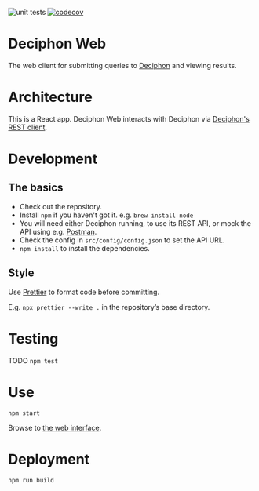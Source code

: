 ![unit tests](https://github.com/EBI-Metagenomics/deciphon_web/actions/workflows/test.yaml/badge.svg)
[![codecov](https://codecov.io/gh/EBI-Metagenomics/deciphon_web/branch/master/graph/badge.svg?token=X15S9LH10H)](https://codecov.io/gh/EBI-Metagenomics/deciphon_web)

# Deciphon Web

The web client for submitting queries to [Deciphon](https://github.com/EBI-Metagenomics/deciphon) and viewing results.

# Architecture

This is a React app.
Deciphon Web interacts with Deciphon via [Deciphon's REST client](https://github.com/EBI-Metagenomics/deciphon/tree/main/rest).

# Development

## The basics

- Check out the repository.
- Install `npm` if you haven't got it. e.g. `brew install node`
- You will need either Deciphon running, to use its REST API, or mock the API using e.g. [Postman](https://www.postman.com).
- Check the config in `src/config/config.json` to set the API URL.
- `npm install` to install the dependencies.

## Style

Use [Prettier](https://prettier.io) to format code before committing.

E.g. `npx prettier --write .` in the repository’s base directory.

# Testing

TODO
`npm test`

# Use

`npm start`

Browse to [the web interface](http://127.0.0.1:3000).

# Deployment

`npm run build`
